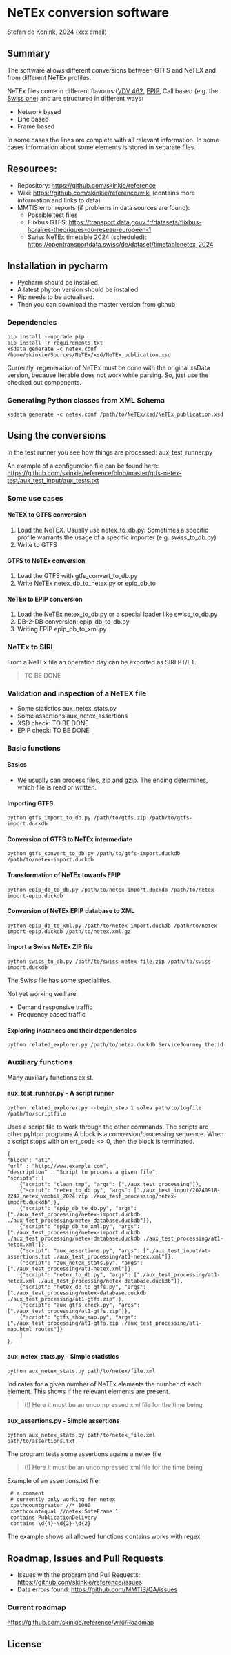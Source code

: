 # NeTEx conversion software
Stefan de Konink, 2024 (xxx email)

## Summary
The software allows different conversions between GTFS and NeTEX and from different NeTEx profiles.

NeTEx files come in different flavours ([VDV 462](https://www.vdv.de/oepnv-datenmodell.aspx), [EPIP](https://data4pt.org/w/index.php?title=Main_Page#NeTEx_EPIP), Call based (e.g. the [Swiss one](https://www.oev-info.ch/sites/default/files/2024-05/NeTEx_Core-Realisation_Guide_TP_Suisse-v1.00.pdf)) and are structured in different ways:
* Network based
* Line based
* Frame based

In some cases the lines are complete with all relevant information. In some cases information about some
elements is stored in separate files.

## Resources:
* Repository: https://github.com/skinkie/reference
* Wiki: https://github.com/skinkie/reference/wiki (contains more information and links to data)
* MMTIS error reports (if problems in data sources are found):
  * Possible test files
  * Flixbus GTFS: https://transport.data.gouv.fr/datasets/flixbus-horaires-theoriques-du-reseau-europeen-1
  * Swiss NeTEx timetable 2024 (scheduled): https://opentransportdata.swiss/de/dataset/timetablenetex_2024

## Installation in pycharm
* Pycharm should  be installed.
* A latest phyton version should be installed
* Pip needs to be actualised.
* Then you can download the master version from github

### Dependencies
```
pip install --upgrade pip
pip install -r requirements.txt
xsdata generate -c netex.conf /home/skinkie/Sources/NeTEx/xsd/NeTEx_publication.xsd
```
Currently, regeneration of NeTEx must be done with the original xsData version, because Iterable does not work while parsing. So, just use the checked out components.
### Generating Python classes from XML Schema
`xsdata generate -c netex.conf /path/to/NeTEx/xsd/NeTEx_publication.xsd`

## Using the conversions

In the test runner you see how things are processed:  aux_test_runner.py

An example of a configuration file can be found here: https://github.com/skinkie/reference/blob/master/gtfs-netex-test/aux_test_input/aux_tests.txt

### Some use cases

#### NeTEX to GTFS conversion
1. Load the NeTEX. Usually use netex_to_db.py. Sometimes a specific profile warrants the usage of a specific importer (e.g. swiss_to_db.py)
2. Write to GTFS

#### GTFS to NeTEx conversion
1. Load the GTFS with gtfs_convert_to_db.py
2. Write NeTEx  netex_db_to_netex.py or epip_db_to

#### NeTEx to EPIP conversion
1. Load the NeTEx netex_to_db.py or a special loader like swiss_to_db.py
2. DB-2-DB conversion: epip_db_to_db.py
3. Writing EPIP epip_db_to_xml.py

### NeTEx to SIRI 
From a NeTEx file an operation day can be exported as SIRI PT/ET.

> TO BE DONE

### Validation and inspection of a NeTEX file
* Some statistics aux_netex_stats.py
* Some assertions aux_netex_assertions
* XSD check: TO BE DONE
* EPIP check: TO BE DONE

### Basic functions

#### Basics
* We usually can process files, zip and gzip. The ending determines, which file is read or written.

#### Importing GTFS
`python gtfs_import_to_db.py /path/to/gtfs.zip /path/to/gtfs-import.duckdb`

####  Conversion of GTFS to NeTEx intermediate
`python gtfs_convert_to_db.py /path/to/gtfs-import.duckdb /path/to/netex-import.duckdb`

####  Transformation of NeTEx towards EPIP
`python epip_db_to_db.py /path/to/netex-import.duckdb /path/to/netex-import-epip.duckdb`

####  Conversion of NeTEx EPIP database to XML
`python epip_db_to_xml.py /path/to/netex-import.duckdb /path/to/netex-import-epip.duckdb /path/to/netex.xml.gz`

####  Import a Swiss NeTEx ZIP file
`python swiss_to_db.py /path/to/swiss-netex-file.zip /path/to/swiss-import.duckdb`

The Swiss file has some specialities.

Not yet working well are:
* Demand responsive traffic
* Frequency based traffic

####  Exploring instances and their dependencies
`python related_explorer.py /path/to/netex.duckdb ServiceJourney the:id`

### Auxiliary functions
Many auxiliary functions exist.

#### aux_test_runner.py - A script runner
`python related_explorer.py --begin_step 1 solea path/to/logfile  /path/to/scriptfile`

Uses a script file to work through the other commands. The scripts are other pyhton programs
A block is a conversion/processing sequence. When a script stops with an err_code <> 0, then the block is terminated.

    {
    "block": "at1",
    "url" : "http://www.example.com",
    "description" : "Script to process a given file",
    "scripts": [
        {"script": "clean_tmp", "args": ["./aux_test_processing"]},
        {"script": "netex_to_db.py", "args": ["./aux_test_input/20240918-2247_netex_vmobil_2024.zip ./aux_test_processing/netex-import.duckdb"]},
        {"script": "epip_db_to_db.py", "args": ["./aux_test_processing/netex-import.duckdb ./aux_test_processing/netex-database.duckdb"]},
        {"script": "epip_db_to_xml.py", "args": ["./aux_test_processing/netex-import.duckdb ./aux_test_processing/netex-database.duckdb ./aux_test_processing/at1-netex.xml"]},
        {"script": "aux_assertions.py", "args": ["./aux_test_input/at-assertions.txt ./aux_test_processing/at1-netex.xml"]},
        {"script": "aux_netex_stats.py", "args": ["./aux_test_processing/at1-netex.xml"]},
        {"script": "netex_to_db.py", "args": ["./aux_test_processing/at1-netex.xml ./aux_test_processing/netex-database.duckdb"]},
        {"script": "netex_db_to_gtfs.py", "args": ["./aux_test_processing/netex-database.duckdb ./aux_test_processing/at1-gtfs.zip"]},
        {"script": "aux_gtfs_check.py", "args": ["./aux_test_processing/at1-gtfs.zip"]},
        {"script": "gtfs_show_map.py", "args": ["./aux_test_processing/at1-gtfs.zip ./aux_test_processing/at1-map.html routes"]}
        ]
    },


#### aux_netex_stats.py - Simple statistics

`python aux_netex_stats.py path/to/netex/file.xml`

Indicates for a given number of NeTEx elements the number of each element.
This shows if the relevant elements are present.

> (!) Here it must be an uncompressed xml file for the time being 

#### aux_assertions.py - Simple assertions

`python aux_netex_stats.py path/to/netex_file.xml path/to/assertions.txt`

The program tests some assertions agains a netex file 

> (!) Here it must be an uncompressed xml file for the time being 

Example of an assertions.txt file:

     # a comment
     # currently only working for netex
     xpathcountgreater //* 1000
     xpathcountequal //netex:SiteFrame 1
     contains PublicationDelivery
     contains \d{4}-\d{2}-\d{2}

The example shows all allowed functions contains works with regex

## Roadmap, Issues and Pull Requests
* Issues with the program and Pull Requests: https://github.com/skinkie/reference/issues
* Data errors found: https://github.com/MMTIS/QA/issues

### Current roadmap
https://github.com/skinkie/reference/wiki/Roadmap

## License
